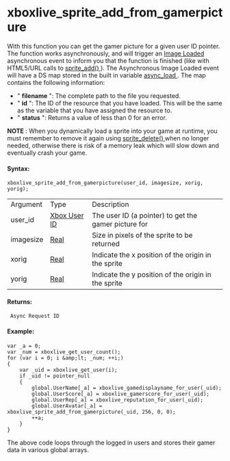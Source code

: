 # xboxlive_sprite_add_from_gamerpicture

With this function you can get the gamer picture for a given user ID
pointer. The function works asynchronously, and will trigger an [Image
Loaded](../../../../The_Asset_Editors/Object_Properties/Async_Events/Image_Loaded)
asynchronous event to inform you that the function is finished (like
with HTML5/URL calls to [ sprite_add()
](../../Asset_Management/Sprites/Sprite_Manipulation/sprite_add) ).
The Asynchronous Image Loaded event will have a DS map stored in the
built in variable [ async_load
](../../../GML_Overview/Variables/Builtin_Global_Variables/async_load)
. The map contains the following information:

-   " **filename** ": The complete path to the file you requested.
-   " **id** ": The ID of the resource that you have loaded. This will
    be the same as the variable that you have assigned the resource to.
-   " **status** ": Returns a value of less than 0 for an error.

**NOTE** : When you dynamically load a sprite into your game at runtime,
you must remember to remove it again using [ sprite_delete()
](../../Asset_Management/Sprites/Sprite_Manipulation/sprite_delete)
when no longer needed, otherwise there is risk of a memory leak which
will slow down and eventually crash your game.

#### Syntax:

``` gml
xboxlive_sprite_add_from_gamerpicture(user_id, imagesize, xorig, yorig);
```

|           |                                                                                                                              |                                                      |
|-----------|------------------------------------------------------------------------------------------------------------------------------|------------------------------------------------------|
| Argument  | Type                                                                                                                         | Description                                          |
| user_id   |  [Xbox User ID](../../../../../GameMaker_Language/GML_Reference/UWP_And_XBox_Live/Users_And_Accounts/xboxlive_get_user)  | The user ID (a pointer) to get the gamer picture for |
| imagesize |  [Real](../../../../../GameMaker_Language/GML_Overview/Data_Types)                                                       | Size in pixels of the sprite to be returned          |
| xorig     |  [Real](../../../../../GameMaker_Language/GML_Overview/Data_Types)                                                       | Indicate the x position of the origin in the sprite  |
| yorig     |  [Real](../../../../../GameMaker_Language/GML_Overview/Data_Types)                                                       | Indicate the y position of the origin in the sprite  |

#### Returns:

``` gml
 Async Request ID
```

#### Example:

``` gml
var _a = 0;
var _num = xboxlive_get_user_count();
for (var i = 0; i &amp;lt; _num; ++i;)
{
    var _uid = xboxlive_get_user(i);
    if _uid != pointer_null
    {
        global.UserName[_a] = xboxlive_gamedisplayname_for_user(_uid);
        global.UserScore[_a] = xboxlive_gamerscore_for_user(_uid);
        global.UserRep[_a] = xboxlive_reputation_for_user(_uid);
        global.UserAvatar[_a] = xboxlive_sprite_add_from_gamerpicture(_uid, 256, 0, 0);
        ++a;
    }
}
```

The above code loops through the logged in users and stores their gamer
data in various global arrays.
